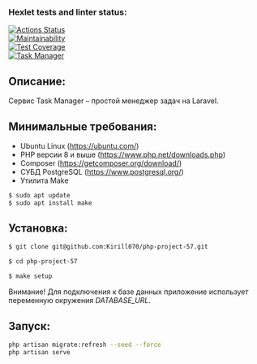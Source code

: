 ### Hexlet tests and linter status:
[![Actions Status](https://github.com/Kirill070/php-project-57/actions/workflows/hexlet-check.yml/badge.svg)](https://github.com/Kirill070/php-project-57/actions)<br>
[![Maintainability](https://api.codeclimate.com/v1/badges/7c50d6378e0352b4497d/maintainability)](https://codeclimate.com/github/Kirill070/php-project-57/maintainability)<br>
[![Test Coverage](https://api.codeclimate.com/v1/badges/7c50d6378e0352b4497d/test_coverage)](https://codeclimate.com/github/Kirill070/php-project-57/test_coverage)<br>
[![Task Manager](https://github.com/Kirill070/php-project-57/actions/workflows/my-check.yml/badge.svg)](https://github.com/Kirill070/php-project-57/actions/workflows/my-check.yml)<br>

## Описание:
Сервис Task Manager – простой менеджер задач на Laravel.

## Минимальные требования:

* Ubuntu Linux (https://ubuntu.com/)
* PHP версии 8 и выше (https://www.php.net/downloads.php)
* Composer (https://getcomposer.org/download/)
* СУБД PostgreSQL (https://www.postgresql.org/)
* Утилита Make
```sh
$ sudo apt update
$ sudo apt install make
```

## Установка:

```sh
$ git clone git@github.com:Kirill070/php-project-57.git

$ cd php-project-57

$ make setup
```
Внимание! Для подключения к базе данных приложение использует переменную окружения _DATABASE_URL_.

## Запуск:

```sh
php artisan migrate:refresh --seed --force
php artisan serve
```
